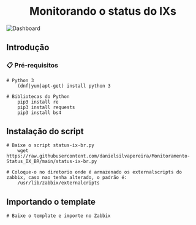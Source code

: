<h1 align="center"> Monitorando o status do IXs </h1>

![Dashboard](https://user-images.githubusercontent.com/60305462/162094385-d89f4cca-a3f9-4252-887e-68b255576ea2.jpg)


## Introdução

### 📋 Pré-requisitos

```
# Python 3
    (dnf|yum|apt-get) install python 3
```
```
# Bibliotecas do Python
    pip3 install re
    pip3 install requests
    pip3 install bs4
```

## Instalação do script

```
# Baixe o script status-ix-br.py 
    wget https://raw.githubusercontent.com/danielsilvapereira/Monitoramento-Status_IX_BR/main/status-ix-br.py  
```

```
# Coloque-o no diretorio onde é armazenado os externalscripts do zabbix, caso nao tenha alterado, o padrão é:
    /usr/lib/zabbix/externalcripts
```

## Importando o template
```
# Baixe o template e importe no Zabbix
```
